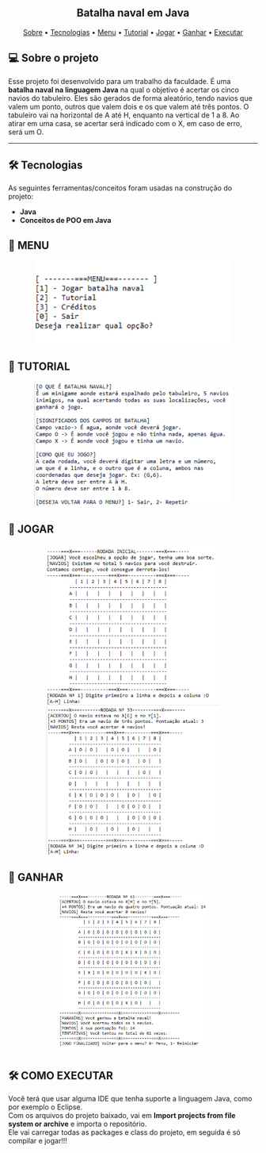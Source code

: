 <h2 align="center">
  Batalha naval em Java
</h2>

<p align="center">
 <a href="#-sobre-o-projeto">Sobre</a> •
 <a href="#-tecnologias">Tecnologias</a> •
 <a href="#-menu">Menu</a> • 
 <a href="#-tutorial">Tutorial</a> • 
 <a href="#-jogar">Jogar</a> •
 <a href="#-ganhar">Ganhar</a> •
 <a href="#-como-executar">Executar</a> 
</p>

## 💻 Sobre o projeto

Esse projeto foi desenvolvido para um trabalho da faculdade. É uma **batalha naval na linguagem Java** na qual o objetivo é acertar os cinco navios do tabuleiro. Eles são gerados de forma aleatório, tendo navios que valem um ponto, outros que valem dois e os que valem até três pontos. O tabuleiro vai na horizontal de A até H, enquanto na vertical de 1 a 8. Ao atirar em uma casa, se acertar será indicado com o X, em caso de erro, será um O.

---

## 🛠 Tecnologias

As seguintes ferramentas/conceitos foram usadas na construção do projeto:

-   **Java**
-   **Conceitos de POO em Java**

## 🎲 MENU

<p align="center">
  <img alt="BatalhaNavalByKaique" title="#BatalhaNaval" src="./assets/Menu.png" width="400px">
</p>

## 🎲 TUTORIAL

<p align="center">
  <img alt="BatalhaNavalByKaique" title="#BatalhaNaval" src="./assets/Tutorial.png" width="400px">
</p>

## 🎲 JOGAR

<p align="center">
  <img alt="BatalhaNavalByKaique" title="#BatalhaNaval" src="./assets/Jogo.png" width="350px">
  
  <img alt="BatalhaNavalByKaique" title="#BatalhaNaval" src="./assets/Tentativa.png" width="350px">
</p>

## 🚀 GANHAR

<p align="center">
  <img alt="BatalhaNavalByKaique" title="#BatalhaNaval" src="./assets/Ganhar.png" width="300px">
</p>

## 🛠 COMO EXECUTAR

Você terá que usar alguma IDE que tenha suporte a linguagem Java, como por exemplo o Eclipse. <br>
Com os arquivos do projeto baixado, vai em **Import projects from file system or archive** e importa o repositório. <br>
Ele vai carregar todas as packages e class do projeto, em seguida é só compilar e jogar!!! <br>



















